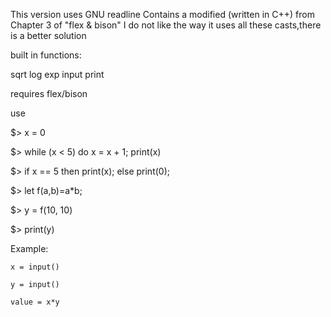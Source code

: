 This version uses GNU readline
Contains a modified (written in C++) from
Chapter 3 of "flex & bison"
I do not like the way it uses all these casts,there is a better solution

built in functions:

sqrt
log
exp
input
print

requires flex/bison 

use

$> x = 0

$> while (x < 5) do x = x + 1; print(x)

$> if x == 5 then print(x); else print(0);

$> let f(a,b)=a*b;

$> y = f(10, 10)

$> print(y)

Example:

	x = input()

	y = input()

	value = x*y


